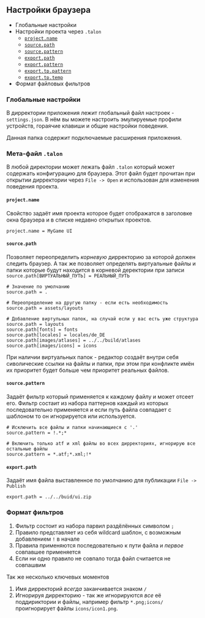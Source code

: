 ## Настройки браузера
* Глобальные настройки
* Настройки проекта через `.talon`
	* <a href="#projectname">`project.name`</a>
	* <a href="#sourcepath">`source.path`</a>
	* <a href="#sourcepattern">`source.pattern`</a>
	* <a href="#exportpath">`export.path`</a>
	* <a href="#exportpattern">`export.pattern`</a>
	* <a href="#exporttppattern">`export.tp.pattern`</a>
	* <a href="#exporttptemp">`export.tp.temp`</a>
* Формат файловых фильтров

### Глобальные настройки
В дирректории приложения лежит глобальный файл настроек - `settings.json`. В нём вы можете настроить эмулируемые профили устройств, гораячие клавиши и общие настройки поведения.

Данная папка содержит подключаемые расширения приложения.

### Мета-файл `.talon`
В любой директории может лежать файл `.talon` который может содержать конфигурацию для браузера. Этот файл будет прочитан при открытии дирректории через `File -> Open` и использован для изменения поведения проекта.

#### `project.name`
Свойство задаёт имя проекта которое будет отображатся в заголовке окна браузера и в списке недавно открытых проектов.

	project.name = MyGame UI

#### `source.path`
Позволяет переопределить *корневую* дирректорию за которой должен следить браузер. А так же позволяет определять виртуальные файлы и папки которые будут находится в корневой деректории при записи `source.path[ВИРТУАЛЬНЫЙ_ПУТЬ] = РЕАЛЬНЫЙ_ПУТЬ`

	# Значение по умолчанию
	source.path = .

	# Переопределение на другую папку - если есть необходимость
	source.path = assets/layouts

	# Добавление виртульных папок, на случай если у вас есть уже структура
	source.path = layouts
	source.path[fonts] = fonts
	source.path[locales] = locales/de_DE
	source.path[images/atlases] = ../../build/atlases
	source.path[images/icons] = icons

При наличии виртуальных папок - редактор создаёт внутри себя сиволические ссылки на файлы и папки, при этом при конфликте имён их приоритет будет больше чем приоритет реальных файлов.

#### `source.pattern`
Задаёт фильтр который применяется к каждому файлу и может отсеет его. Фильтр состаит из набора паттернов каждый из которых последовательно применяется и если путь файла совпадает с шаблоном то он игнорируется или используется.

	# Исключить все файлы и папки начинающиеся с '.'
	source.pattern = !.*;*

	# Включить только atf и xml файлы во всех дирректориях, игнорирую все остальные файлы
	source.pattern = *.atf;*.xml;!*

#### `export.path`

Задаёт имя файла выставленное по умолчанию для публикации `File -> Publish`

	export.path = ../../buid/ui.zip

### Формат фильтров

1. Фильтр состоит из набора парвил раздёлённых символом `;`
2. Правило представляет из себя wildcard шаблон, с возможным добавлением `!` в начале
3. Правила применяются последовательно к пути файла и *первое* совпавшее применяется
4. Если ни одно правило не совпало тогда файл считается не совпашвим

Так же несколько ключевых моментов
1. Имя дирректорий *всегда* заканчивается знаком `/`
2. Игнорируя дирректорию - так же игнорируются *все* её поддириктории и файлы, например фильтр `*.png;icons/` проигнорирует файлы `icons/icon1.png`. 
